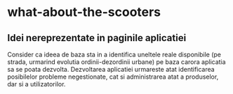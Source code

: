 # what-about-the-scooters
## Idei nereprezentate in paginile aplicatiei

Consider ca ideea de baza sta in a identifica uneltele reale disponibile (pe strada, urmarind evolutia ordinii-dezordinii urbane) pe baza carora aplicatia sa se poata dezvolta.
Dezvoltarea aplicatiei urmareste atat identificarea posibilelor probleme negestionate, cat si administrarea atat a produselor, dar si a utilizatorilor.

